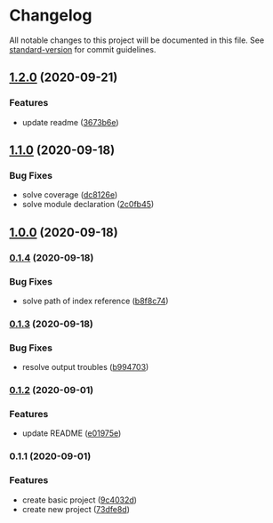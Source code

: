 # Changelog

All notable changes to this project will be documented in this file. See [standard-version](https://github.com/conventional-changelog/standard-version) for commit guidelines.

## [1.2.0](https://github.com/EmersonBraun/pretty-log/compare/v1.1.0...v1.2.0) (2020-09-21)


### Features

* update readme ([3673b6e](https://github.com/EmersonBraun/pretty-log/commit/3673b6ef77d6ce50a339f17e690c20165d1938dd))

## [1.1.0](https://github.com/EmersonBraun/pretty-log/compare/v1.0.0...v1.1.0) (2020-09-18)


### Bug Fixes

* solve coverage ([dc8126e](https://github.com/EmersonBraun/pretty-log/commit/dc8126e1218d27fef8e696e7e3cc57d90dc0e15c))
* solve module declaration ([2c0fb45](https://github.com/EmersonBraun/pretty-log/commit/2c0fb450ae5de614d2cdc1b6c5f5c94d0d2d0bf5))

## [1.0.0](https://github.com/EmersonBraun/pretty-log/compare/v0.1.4...v1.0.0) (2020-09-18)

### [0.1.4](https://github.com/EmersonBraun/pretty-log/compare/v0.1.3...v0.1.4) (2020-09-18)


### Bug Fixes

* solve path of index reference ([b8f8c74](https://github.com/EmersonBraun/pretty-log/commit/b8f8c742e2927ec191b5ccb9287604306a180031))

### [0.1.3](https://github.com/EmersonBraun/pretty-log/compare/v0.1.2...v0.1.3) (2020-09-18)


### Bug Fixes

* resolve output troubles ([b994703](https://github.com/EmersonBraun/pretty-log/commit/b994703eaa81b2ca33afe00d1b15c2a4c22cfddd))

### [0.1.2](https://github.com/EmersonBraun/pretty-log/compare/v0.1.1...v0.1.2) (2020-09-01)


### Features

* update README ([e01975e](https://github.com/EmersonBraun/pretty-log/commit/e01975ebde1e011f03e21af778ee750f750b67ea))

### 0.1.1 (2020-09-01)


### Features

* create basic project ([9c4032d](https://github.com/EmersonBraun/pretty-log/commit/9c4032db1199d059d5ea9c02c89645341c2956b4))
* create new project ([73dfe8d](https://github.com/EmersonBraun/pretty-log/commit/73dfe8de8a192591f9ea612aa8de380398a1d676))
